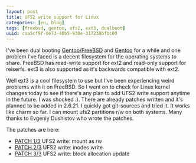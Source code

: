 ```yaml
---
layout: post
title: UFS2 write support for Linux
categories: [en, blog]
tags: [freebsd, gentoo, ufs2, ext3, dualboot]
uuid: caa5cf9f-0e73-40b5-930e-317238bfbc00
---
```


I've been dual booting
[Gentoo/FreeBSD](http://www.gentoo.org/proj/en/gentoo-alt/bsd/fbsd/) and
[Gentoo](http://www.gentoo.org) for a while and one problem I've faced is a
decent filesystem for the operating systems to share. FreeBSD has read-write
support for ext2 and read-only support for reiserfs. ext3 is also supported
as it's backwards compatible with ext2.

Well ext3 is a cool filesystem to use but I've been experiencing weird problems
with it on FreeBSD. So I went on to check for Linux kernel changes today to see
if there's any plan to add UFS2 write support anytime in the future. I was
shocked :). There are already patches written and it's planned to be added in
2.6.21. I quickly got git-sources and tried it. It works like charm so far.
I can mount ufs2 partitions r/w on both systems. Many thanks to Evgeniy Dushistov
who wrote the patches.

The patches are here:

* [PATCH 1/3](http://lkml.org/lkml/2007/1/29/192) UFS2 write: mount as rw
* [PATCH 2/3](http://lkml.org/lkml/2007/1/29/193) UFS2 write: inodes write
* [PATCH 3/3](http://lkml.org/lkml/2007/1/29/194) UFS2 write: block allocation update
